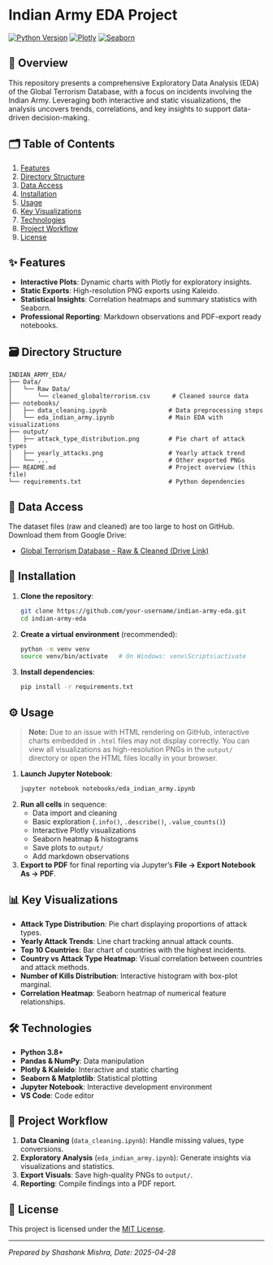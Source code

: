  # Indian Army EDA Project

[![Python Version](https://img.shields.io/badge/python-3.8%2B-blue)](https://www.python.org/)
[![Plotly](https://img.shields.io/badge/plotly-5.0%2B-orange)](https://plotly.com/)
[![Seaborn](https://img.shields.io/badge/seaborn-0.11%2B-blueviolet)](https://seaborn.pydata.org/)

## 📖 Overview
This repository presents a comprehensive Exploratory Data Analysis (EDA) of the Global Terrorism Database, with a focus on incidents involving the Indian Army. Leveraging both interactive and static visualizations, the analysis uncovers trends, correlations, and key insights to support data-driven decision-making.

## 🗂️ Table of Contents
1. [Features](#✨-features)
2. [Directory Structure](#🗃️-directory-structure)
3. [Data Access](#📂-data-access)
4. [Installation](#🚀-installation)
5. [Usage](#⚙️-usage)
6. [Key Visualizations](#📊-key-visualizations)
7. [Technologies](#🛠️-technologies)
8. [Project Workflow](#🔄-project-workflow)
9. [License](#📄-license)

## ✨ Features
- **Interactive Plots**: Dynamic charts with Plotly for exploratory insights.
- **Static Exports**: High-resolution PNG exports using Kaleido.
- **Statistical Insights**: Correlation heatmaps and summary statistics with Seaborn.
- **Professional Reporting**: Markdown observations and PDF-export ready notebooks.

## 🗃️ Directory Structure
```
INDIAN_ARMY_EDA/
├── Data/
│   └── Raw Data/
│       └── cleaned_globalterrorism.csv      # Cleaned source data
├── notebooks/
│   ├── data_cleaning.ipynb                 # Data preprocessing steps
│   └── eda_indian_army.ipynb               # Main EDA with visualizations
├── output/
│   ├── attack_type_distribution.png        # Pie chart of attack types
│   ├── yearly_attacks.png                  # Yearly attack trend
│   └── ...                                 # Other exported PNGs
├── README.md                               # Project overview (this file)
└── requirements.txt                        # Python dependencies
```
## 📂 Data Access
The dataset files (raw and cleaned) are too large to host on GitHub. Download them from Google Drive:
- [Global Terrorism Database - Raw & Cleaned (Drive Link)](https://drive.google.com/drive/folders/1y2qEtO65EPnpX-EVbA7lqJBXV3DxuIei?usp=sharing)


## 🚀 Installation
1. **Clone the repository**:
   ```bash
   git clone https://github.com/your-username/indian-army-eda.git
   cd indian-army-eda
   ```
2. **Create a virtual environment** (recommended):
   ```bash
   python -m venv venv
   source venv/bin/activate   # On Windows: venv\Scripts\activate
   ```
3. **Install dependencies**:
   ```bash
   pip install -r requirements.txt
   ```

## ⚙️ Usage
> **Note:** Due to an issue with HTML rendering on GitHub, interactive charts embedded in `.html` files may not display correctly. You can view all visualizations as high-resolution PNGs in the `output/` directory or open the HTML files locally in your browser.

1. **Launch Jupyter Notebook**:
   ```bash
   jupyter notebook notebooks/eda_indian_army.ipynb
   ```
2. **Run all cells** in sequence:
   - Data import and cleaning
   - Basic exploration (`.info()`, `.describe()`, `.value_counts()`)
   - Interactive Plotly visualizations
   - Seaborn heatmap & histograms
   - Save plots to `output/`
   - Add markdown observations
3. **Export to PDF** for final reporting via Jupyter’s **File → Export Notebook As → PDF**.

## 📊 Key Visualizations
- **Attack Type Distribution**: Pie chart displaying proportions of attack types.
- **Yearly Attack Trends**: Line chart tracking annual attack counts.
- **Top 10 Countries**: Bar chart of countries with the highest incidents.
- **Country vs Attack Type Heatmap**: Visual correlation between countries and attack methods.
- **Number of Kills Distribution**: Interactive histogram with box-plot marginal.
- **Correlation Heatmap**: Seaborn heatmap of numerical feature relationships.

## 🛠️ Technologies
- **Python 3.8+**
- **Pandas & NumPy**: Data manipulation
- **Plotly & Kaleido**: Interactive and static charting
- **Seaborn & Matplotlib**: Statistical plotting
- **Jupyter Notebook**: Interactive development environment
- **VS Code**: Code editor

## 🔄 Project Workflow
1. **Data Cleaning** (`data_cleaning.ipynb`): Handle missing values, type conversions.
2. **Exploratory Analysis** (`eda_indian_army.ipynb`): Generate insights via visualizations and statistics.
3. **Export Visuals**: Save high-quality PNGs to `output/`.
4. **Reporting**: Compile findings into a PDF report.



## 📄 License
This project is licensed under the [MIT License](LICENSE).

---
*Prepared by Shashank Mishra, Date: 2025-04-28*



